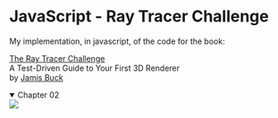 # JavaScript - Ray Tracer Challenge

My implementation, in javascript, of the code for the book:

[The Ray Tracer Challenge](https://pragprog.com/book/jbtracer/the-ray-tracer-challenge)  
A Test-Driven Guide to Your First 3D Renderer  
by [Jamis Buck](https://github.com/jamis)

<details open>
  <summary>Chapter 02</summary>
  <img src="https://github.com/amatla/js-ray/blob/main/imgs/ch02.ppm">
</details>
